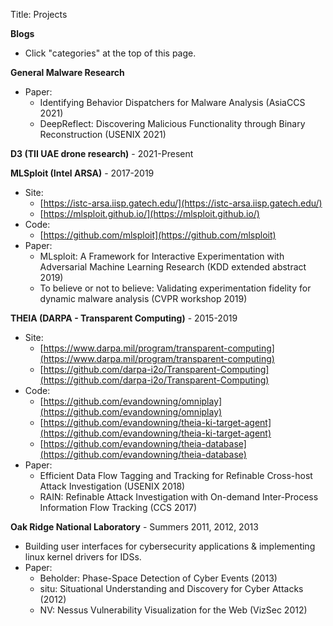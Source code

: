 Title: Projects

**Blogs**

  * Click "categories" at the top of this page.

**General Malware Research**

  * Paper:
    * Identifying Behavior Dispatchers for Malware Analysis (AsiaCCS 2021)
    * DeepReflect: Discovering Malicious Functionality through Binary Reconstruction (USENIX 2021)

**D3 (TII UAE drone research)** - 2021-Present

**MLSploit (Intel ARSA)** - 2017-2019

  * Site:
    * [https://istc-arsa.iisp.gatech.edu/](https://istc-arsa.iisp.gatech.edu/)
    * [https://mlsploit.github.io/](https://mlsploit.github.io/)
  * Code:
    * [https://github.com/mlsploit](https://github.com/mlsploit)
  * Paper:
    * MLsploit: A Framework for Interactive Experimentation with Adversarial Machine Learning Research (KDD extended abstract 2019)
    * To believe or not to believe: Validating experimentation fidelity for dynamic malware analysis (CVPR workshop 2019)

**THEIA (DARPA - Transparent Computing)** - 2015-2019

  * Site:
    * [https://www.darpa.mil/program/transparent-computing](https://www.darpa.mil/program/transparent-computing)
    * [https://github.com/darpa-i2o/Transparent-Computing](https://github.com/darpa-i2o/Transparent-Computing)
  * Code:
    * [https://github.com/evandowning/omniplay](https://github.com/evandowning/omniplay)
    * [https://github.com/evandowning/theia-ki-target-agent](https://github.com/evandowning/theia-ki-target-agent)
    * [https://github.com/evandowning/theia-database](https://github.com/evandowning/theia-database)
  * Paper:
    * Efficient Data Flow Tagging and Tracking for Refinable Cross-host Attack Investigation (USENIX 2018)
    * RAIN: Refinable Attack Investigation with On-demand Inter-Process Information Flow Tracking (CCS 2017)

**Oak Ridge National Laboratory** - Summers 2011, 2012, 2013

  * Building user interfaces for cybersecurity applications & implementing linux kernel drivers for IDSs.
  * Paper:
    * Beholder: Phase-Space Detection of Cyber Events (2013)
    * situ: Situational Understanding and Discovery for Cyber Attacks (2012)
    * NV: Nessus Vulnerability Visualization for the Web (VizSec 2012)
